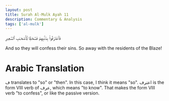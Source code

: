 ```yaml
---
layout: post
title: Surah Al-Mulk Ayah 11
description: Commentary & Analysis
tags: ['al-mulk']
---
```


فَٱعْتَرَفُوا۟ بِذَنۢبِهِمْ فَسُحْقًۭا لِّأَصْحَـٰبِ ٱلسَّعِيرِ

And so they will confess their sins. So away with the residents of the Blaze!

# Arabic Translation

ف translates to "so" or "then". In this case, I think it means "so". اعترف is the form VIII verb of عرف, which means "to know". That makes the form VIII
verb "to confess", or like the passive version. 
